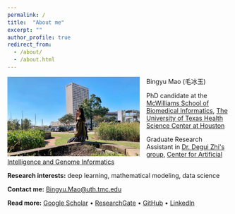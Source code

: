 ```yaml
---
permalink: /
title:  "About me"
excerpt: ""
author_profile: true
redirect_from: 
  - /about/
  - /about.html
---
```


<img src="/images/profile.jpg" alt="drawing" width="300" height="180" style="float: left; padding-right:15px"/> 

Bingyu Mao (毛冰玉)

PhD candidate at the [McWilliams School of Biomedical Informatics](https://sbmi.uth.edu/), [The University of Texas Health Science Center at Houston](https://www.uth.edu/) <br>

Graduate Research Assistant in [Dr. Degui Zhi's group](https://zhigroup.github.io/), [Center for Artificial Intelligence and Genome Informatics](https://sbmi.uth.edu/aigi)  <br>


**Research interests:**  deep learning, mathematical modeling, data science

**Contact me:** [Bingyu.Mao@uth.tmc.edu](mailto:Bingyu.Mao@uth.tmc.edu) <br>

**Read more:** 
[Google Scholar](https://scholar.google.com/citations?user=GVs3qjUAAAAJ&hl=en) • [ResearchGate](https://www.researchgate.net/profile/Bingyu-Mao) • [GitHub](https://github.com/BingyuMao) • [LinkedIn](https://www.linkedin.com/in/bingyu-mao/)
